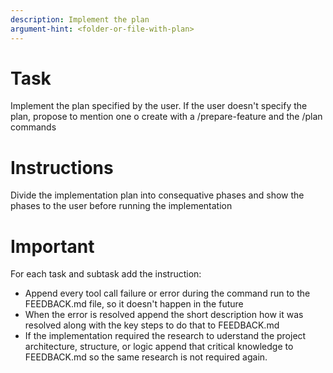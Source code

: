 ```yaml
---
description: Implement the plan
argument-hint: <folder-or-file-with-plan>
---
```


# Task
Implement the plan specified by the user. 
If the user doesn't specify the plan, propose to mention one o create with a /prepare-feature and the /plan commands

# Instructions
Divide the implementation plan into consequative
phases and show the phases to the user before running the implementation

# Important
For each task and subtask add the instruction:
- Append every tool call failure or error during the command run to the FEEDBACK.md file, so it doesn't happen in the future
- When the error is resolved append the short description how it was resolved along with the key steps to do that to FEEDBACK.md
- If the implementation required the research to uderstand the project architecture, structure, or logic append that critical knowledge to FEEDBACK.md so the same research is not required again.
